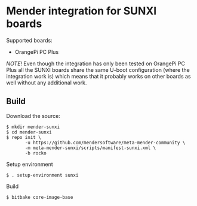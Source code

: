 # Mender integration for SUNXI boards

Supported boards:

- OrangePi PC Plus

*NOTE*! Even though the integration has only been tested on OrangePi PC Plus
all the SUNXI boards share the same U-boot configuration
(where the integration work is) which means that it probably works on other
boards as well without any additional work.

## Build

Download the source:

    $ mkdir mender-sunxi
    $ cd mender-sunxi
    $ repo init \
           -u https://github.com/mendersoftware/meta-mender-community \
           -m meta-mender-sunxi/scripts/manifest-sunxi.xml \
           -b rocko

Setup environment

    $ . setup-environment sunxi

Build

    $ bitbake core-image-base
